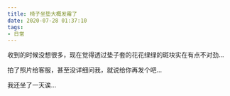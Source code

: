 ```yaml
---
title: 椅子坐垫大概发霉了
date: 2020-07-28 01:37:10
tags:
- 日常
---
```


收到的时候没想很多，现在觉得透过垫子套的花花绿绿的斑块实在有点不对劲...

拍了照片给客服，甚至没详细问我，就说给你再发个吧...

我还坐了一天诶...

